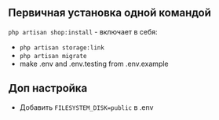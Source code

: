 ## Первичная установка одной командой

`php artisan shop:install` - включает в себя:

- `php artisan storage:link`
- `php artisan migrate`
- make .env and .env.testing from .env.example

## Доп настройка

- Добавить `FILESYSTEM_DISK=public` в .env

